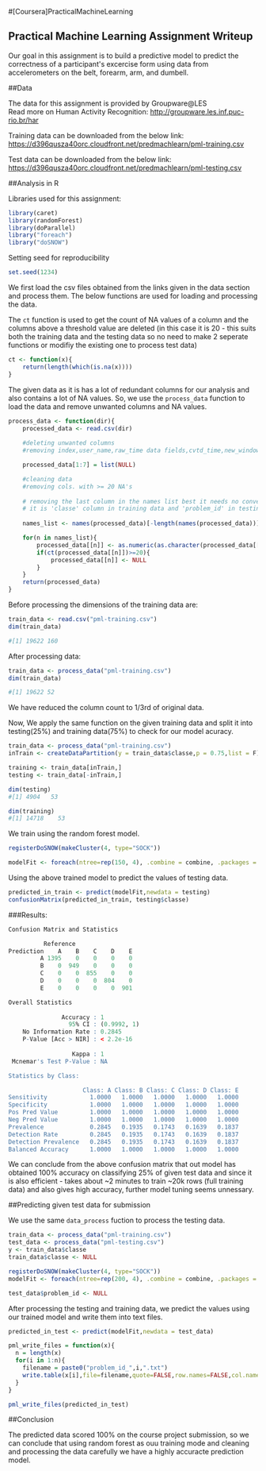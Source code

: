 #[Coursera]PracticalMachineLearning

## Practical Machine Learning Assignment Writeup

Our goal in this assignment is to build a predictive model to predict the correctness 
of a participant's excercise form using data from accelerometers on the belt, forearm, arm, and dumbell.

##Data

The data for this assignment is provided by Groupware@LES  
Read more on Human Activity Recognition: http://groupware.les.inf.puc-rio.br/har

Training data can be downloaded from the below link:
https://d396qusza40orc.cloudfront.net/predmachlearn/pml-training.csv

Test data can be downloaded from the below link:
https://d396qusza40orc.cloudfront.net/predmachlearn/pml-testing.csv

##Analysis in R

Libraries used for this assignment:

```r
library(caret)
library(randomForest)
library(doParallel)
library("foreach")
library("doSNOW")
```

Setting seed for reproducibility

```r
set.seed(1234)
```

We first load the csv files obtained from the links given in the data section and process them.
The below functions are used for loading and processing the data.

The ```ct``` function is used to get the count of NA values of a column and the columns above a threshold value are deleted
(in this case it is 20 - this suits both the training data and the testing data so no need to make 2 seperate functions
or modifiy the existing one to process test data)

```r
ct <- function(x){
	return(length(which(is.na(x))))
}
```

The given data as it is has a lot of redundant columns for our analysis and also contains a lot of NA values.
So, we use the ```process_data``` function to load the data and remove unwanted columns and NA values.

```r
process_data <- function(dir){
	processed_data <- read.csv(dir)
	
	#deleting unwanted columns
	#removing index,user_name,raw_time data fields,cvtd_time,new_window,num_window

	processed_data[1:7] = list(NULL)

	#cleaning data
	#removing cols. with >= 20 NA's
	
	# removing the last column in the names list best it needs no conversion
	# it is 'classe' column in training data and 'problem_id' in testing data (the last column in testing data is removed        #later)
	
	names_list <- names(processed_data)[-length(names(processed_data))]

	for(n in names_list){
		processed_data[[n]] <- as.numeric(as.character(processed_data[[n]]))
		if(ct(processed_data[[n]])>=20){
			processed_data[[n]] <- NULL
		}
	}
	return(processed_data)
}
```
Before processing the dimensions of the training data are:

```r
train_data <- read.csv("pml-training.csv")
dim(train_data)

#[1] 19622 160
```

After processing data:
```r
train_data <- process_data("pml-training.csv")
dim(train_data)

#[1] 19622 52
```

We have reduced the column count to 1/3rd of original data.

Now, We apply the same function on the given training data and split it into testing(25%) and training data(75%)
to check for our model acuracy.

```r
train_data <- process_data("pml-training.csv")
inTrain <- createDataPartition(y = train_data$classe,p = 0.75,list = F)

training <- train_data[inTrain,]
testing <- train_data[-inTrain,]

dim(testing)
#[1] 4904   53

dim(training)
#[1] 14718    53
```

We train using the random forest model.

```r
registerDoSNOW(makeCluster(4, type="SOCK"))

modelFit <- foreach(ntree=rep(150, 4), .combine = combine, .packages = "randomForest") %dopar% randomForest(training, training$classe, ntree=ntree, keep.forest=TRUE)
```
Using the above trained model to predict the values of testing data.

```r
predicted_in_train <- predict(modelFit,newdata = testing)
confusionMatrix(predicted_in_train, testing$classe)
```

###Results:

```r
Confusion Matrix and Statistics

          Reference
Prediction    A    B    C    D    E
         A 1395    0    0    0    0
         B    0  949    0    0    0
         C    0    0  855    0    0
         D    0    0    0  804    0
         E    0    0    0    0  901

Overall Statistics
                                     
               Accuracy : 1          
                 95% CI : (0.9992, 1)
    No Information Rate : 0.2845     
    P-Value [Acc > NIR] : < 2.2e-16  
                                     
                  Kappa : 1          
 Mcnemar's Test P-Value : NA         

Statistics by Class:

                     Class: A Class: B Class: C Class: D Class: E
Sensitivity            1.0000   1.0000   1.0000   1.0000   1.0000
Specificity            1.0000   1.0000   1.0000   1.0000   1.0000
Pos Pred Value         1.0000   1.0000   1.0000   1.0000   1.0000
Neg Pred Value         1.0000   1.0000   1.0000   1.0000   1.0000
Prevalence             0.2845   0.1935   0.1743   0.1639   0.1837
Detection Rate         0.2845   0.1935   0.1743   0.1639   0.1837
Detection Prevalence   0.2845   0.1935   0.1743   0.1639   0.1837
Balanced Accuracy      1.0000   1.0000   1.0000   1.0000   1.0000
```

We can conclude from the above confusion matrix that out model has obtained 100% accuracy on classifying 25% of given test data and since it is also efficient - takes about ~2 minutes to train ~20k rows (full training data) and also gives high accuracy, further model tuning seems unnessary.

##Predicting given test data for submission

We use the same ```data_process``` fuction to process the testing data.

```r
train_data <- process_data("pml-training.csv")
test_data <- process_data("pml-testing.csv")
y <- train_data$classe
train_data$classe <- NULL

registerDoSNOW(makeCluster(4, type="SOCK"))
modelFit <- foreach(ntree=rep(200, 4), .combine = combine, .packages = "randomForest") %dopar% randomForest(train_data, y, ntree=ntree, keep.forest=TRUE)

test_data$problem_id <- NULL
```

After processing the testing and training data, we predict the values using our trained model and write them into text files.

```r
predicted_in_test <- predict(modelFit,newdata = test_data)

pml_write_files = function(x){
  n = length(x)
  for(i in 1:n){
    filename = paste0("problem_id_",i,".txt")
    write.table(x[i],file=filename,quote=FALSE,row.names=FALSE,col.names=FALSE)
  }
}

pml_write_files(predicted_in_test)
```

##Conclusion

The predicted data scored 100% on the course project submission, so we can conclude that using random forest as ouu training mode and cleaning and processing the data carefully we have a highly accuracte prediction model.
